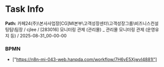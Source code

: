# Task Info

**Path:** 카페24(주)\본사사업장\[CG]MI본부\고객성장센터\고객성장그룹\비즈니스컨설팅팀\팀장 / cjlee / [283016] 모니터링 관제 (관리몰) _ 관리몰 모니터링 관제 (운영유지 등) / 2025-08-31_00-00-00

### BPMN
- ["https://n8n-mi-043-web.hanpda.com/workflow/7H6vE5XjwvI4881l"]

